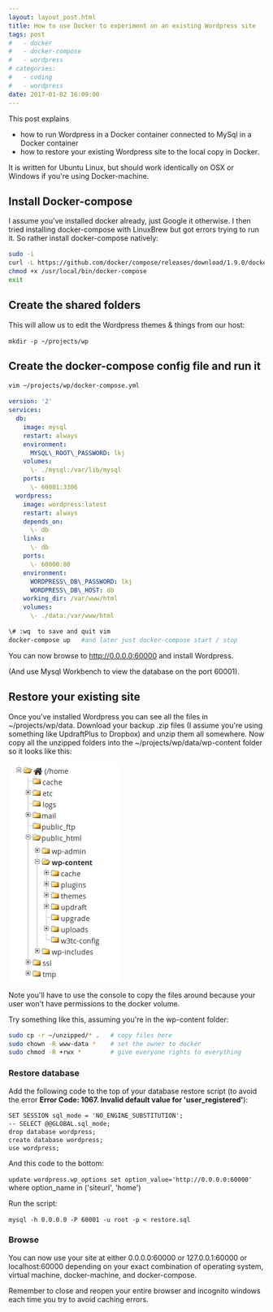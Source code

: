 ```yaml
---
layout: layout_post.html
title: How to use Docker to experiment on an existing Wordpress site
tags: post
#   - docker
#   - docker-compose
#   - wordpress
# categories:
#   - coding
#   - wordpress
date: 2017-01-02 16:09:00
---
```


This post explains

*   how to run Wordpress in a Docker container connected to MySql in a Docker container
*   how to restore your existing Wordpress site to the local copy in Docker.

It is written for Ubuntu Linux, but should work identically on OSX or Windows if you're using Docker-machine.

## Install Docker-compose
I assume you've installed docker already, just Google it otherwise. I then tried installing docker-compose with LinuxBrew but got errors trying to run it. So rather install docker-compose natively:

```sh
sudo -i
curl -L https://github.com/docker/compose/releases/download/1.9.0/docker-compose-\`uname -s\`-\`uname -m\` > /usr/local/bin/docker-compose
chmod +x /usr/local/bin/docker-compose
exit
```

## Create the shared folders
This will allow us to edit the Wordpress themes & things from our host:

`mkdir -p ~/projects/wp`

## Create the docker-compose config file and run it
```sh
vim ~/projects/wp/docker-compose.yml
```

```yaml
version: '2'
services:
  db:
    image: mysql
    restart: always
    environment:
      MYSQL\_ROOT\_PASSWORD: lkj
    volumes:
      \- ./mysql:/var/lib/mysql
    ports:
      \- 60001:3306
  wordpress:
    image: wordpress:latest
    restart: always
    depends_on:
      \- db
    links:
      \- db
    ports:
      \- 60000:80
    environment:
      WORDPRESS\_DB\_PASSWORD: lkj
      WORDPRESS\_DB\_HOST: db
    working_dir: /var/www/html
    volumes:
      \- ./data:/var/www/html
```

```sh
\# :wq  to save and quit vim
docker-compose up   #and later just docker-compose start / stop
```

You can now browse to http://0.0.0.0:60000 and install Wordpress.

(And use Mysql Workbench to view the database on the port 60001).

## Restore your existing site
Once you've installed Wordpress you can see all the files in ~/projects/wp/data. Download your backup .zip files (I assume you're using something like UpdraftPlus to Dropbox) and unzip them all somewhere. Now copy all the unzipped folders into the ~/projects/wp/data/wp-content folder so it looks like this:

![Wordpress folders](Untitled.png)

Note you'll have to use the console to copy the files around because your user won't have permissions to the docker volume.

Try something like this, assuming you're in the wp-content folder:

```bash
sudo cp -r ~/unzipped/* .   # copy files here
sudo chown -R www-data *    # set the owner to docker
sudo chmod -R +rwx *        # give everyone rights to everything
```

### Restore database

Add the following code to the top of your database restore script (to avoid the error **Error Code: 1067. Invalid default value for 'user_registered'**):

```postgresql
SET SESSION sql_mode = 'NO_ENGINE_SUBSTITUTION';
-- SELECT @@GLOBAL.sql_mode;
drop database wordpress;
create database wordpress;
use wordpress;
```

And this code to the bottom:

`update wordpress.wp_options set option_value='http://0.0.0.0:60000'`  where option_name in ('siteurl', 'home')

Run the script:

`mysql -h 0.0.0.0 -P 60001 -u root -p < restore.sql`

### Browse

You can now use your site at either 0.0.0.0:60000 or 127.0.0.1:60000 or localhost:60000 depending on your exact combination of operating system, virtual machine, docker-machine, and docker-compose.

Remember to close and reopen your entire browser and incognito windows each time you try to avoid caching errors.
